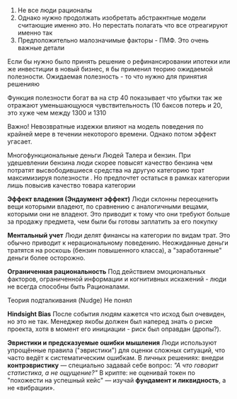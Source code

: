  1. Не все люди рационалы
 2. Однако нужно продолжать изобретать абстракнтные модели считающие именно это. Но перестать полагать что все отреагируют именно так
 3. Предположительно малозначимые факторы - ПМФ. Это очень важные детали

Если бы нужно было принять решение о рефинансировании ипотеки или же инвестиции в новый бизнес, я бы применил теорию ожидаемой полезности. Ожидаемая полезность - то что нужно для принятия решенияю

Функция полезности богат ва на стр 40 показывает что убытки так же отражают уменьшающуюся чувствительность (10 баксов потерь и 20, это хуже чем между  1300 и 1310

Важно!
Невозвратные издежки влияют на модель поведения по крайней мере в течении некоторого времени. Однако потом эффект угасает.

Многофункциональные деньги Людей Талера и бензин. При удешевлении бензина люди скорее повысят качество бензина чем потратят  высвободившиеся средства на другую категорию трат максимизируя полезности . Но предпочтет остаться в рамках категории лишь повысив качество товара категории

**Эффект владения (Эндаумент эффект)**
Люди склонны переоценить вещи которыми владеют, по сравнению с аналогичными вещами, которыми они не владеют. Это приводит к тому что они требуют больше за продажу предмета, чем были бы готовы заплатить за его покупку

**Ментальный учет**
Люди делят финансы на категории по видам трат. Это обычно приводит к нерациональному поведению. Неожиданные деньги тратятся на роскошь (бензин повышенного класса), а "заработанные" деньги более осторожно.

**Ограниченная рациональность**
Под действием эмоциональных факторов, ограниченной информации и когнитивных искажений - люди не всегда способны быть Рационалами. 

Теория подталкивания (Nudge)
Не понял

**Hindsight Bias**
После события людям кажется что исход был очевиден, но это не так. Менеджер якобы должен был наперед знать о риске проекта, хотя в момент его инициации - риск был оправдан (дропы?).

**Эвристики и предсказуемые ошибки мышления**
Люди используют упрощённые правила ("эвристики") для оценки сложных ситуаций, что часто ведёт к систематическим ошибкам.
В личных решениях: внедри **контрэвристику** — специально задавай себе вопрос: _"А что говорит статистика, а не ощущение?"_ В крипте: не оценивай токен по "похожести на успешный кейс" — изучай **фундамент и ликвидность**, а не «вибрации».

